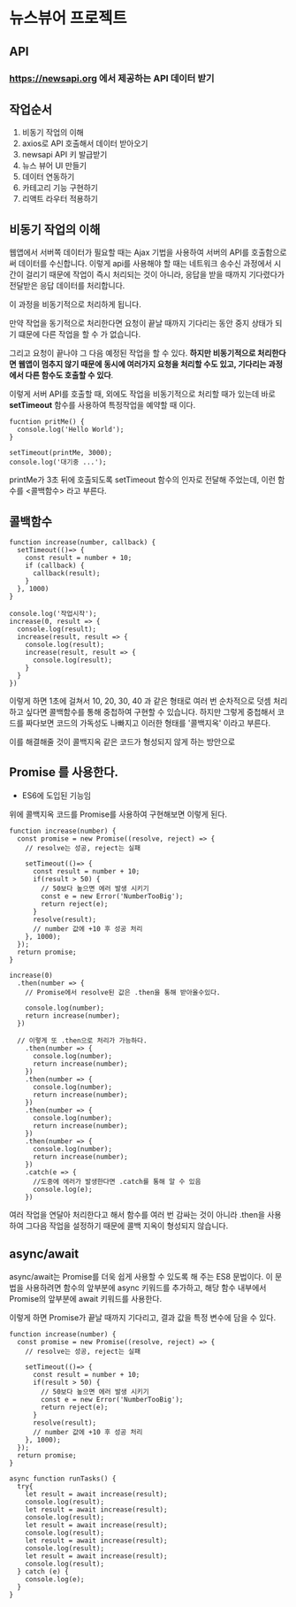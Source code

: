 # 뉴스뷰어 프로젝트

## API

### https://newsapi.org 에서 제공하는 API 데이터 받기

## 작업순서

1. 비동기 작업의 이해
2. axios로 API 호출해서 데이터 받아오기
3. newsapi API 키 발급받기
4. 뉴스 뷰어 UI 만들기
5. 데이터 연동하기
6. 카테고리 기능 구현하기
7. 리액트 라우터 적용하기

## 비동기 작업의 이해

웹앱에서 서버쪽 데이터가 필요할 때는 Ajax 기법을 사용하여 서버의 API를 호출함으로써 데이터를 수신합니다. 이렇게 api를 사용해야 할 때는 네트워크 송수신 과정에서 시간이 걸리기 때문에 작업이 즉시 처리되는 것이 아니라, 응답을 받을 때까지 기다렸다가 전달받은 응답 데이터를 처리합니다.

이 과정을 비동기적으로 처리하게 됩니다.

만약 작업을 동기적으로 처리한다면 요청이 끝날 때까지 기다리는 동안 중지 상태가 되기 떄문에 다른 작업을 할 수 가 없습니다.

그리고 요청이 끝나야 그 다음 예정된 작업을 할 수 있다. <b>하지만 비동기적으로 처리한다면 웹앱이 멈추지 않기 때문에 동시에 여러가지 요청을 처리할 수도 있고, 기다리는 과정에서 다른 함수도 호출할 수 있다</b>.

이렇게 서버 API를 호출할 때, 외에도 작업을 비동기적으로 처리할 때가 있는데 바로 <b> setTimeout</b> 함수를 사용하여 특정작업을 예약할 때 이다.

```
fucntion pritMe() {
  console.log('Hello World');
}

setTimeout(printMe, 3000);
console.log('대기중 ...');
```

printMe가 3초 뒤에 호출되도록 setTimeout 함수의 인자로 전달해 주었는데, 이런 함수를 <콜백함수> 라고 부른다.

## 콜백함수

```
function increase(number, callback) {
  setTimeout(()=> {
    const result = number + 10;
    if (callback) {
      callback(result);
    }
  }, 1000)
}

console.log('작업시작');
increase(0, result => {
  console.log(result);
  increase(result, result => {
    console.log(result);
    increase(result, result => {
      console.log(result);
    }
  }
})
```

이렇게 하면 1초에 걸쳐서 10, 20, 30, 40 과 같은 형태로 여러 번 순차적으로 덧셈 처리하고 싶다면 콜백함수를 통해 중첩하여 구현할 수 있습니다.
하지만 그렇게 중첩해서 코드를 짜다보면 코드의 가독성도 나빠지고 이러한 형태를 '콜백지옥' 이라고 부른다.

이를 해결해줄 것이 콜백지옥 같은 코드가 형성되지 않게 하는 방안으로

## Promise 를 사용한다.

- ES6에 도입된 기능임

위에 콜백지옥 코드를 Promise를 사용하여 구현해보면 이렇게 된다.

```
function increase(number) {
  const promise = new Promise((resolve, reject) => {
    // resolve는 성공, reject는 실패

    setTimeout(()=> {
      const result = number + 10;
      if(result > 50) {
        // 50보다 높으면 에러 발생 시키기
        const e = new Error('NumberTooBig');
        return reject(e);
      }
      resolve(result);
      // number 값에 +10 후 성공 처리
    }, 1000);
  });
  return promise;
}

increase(0)
  .then(number => {
    // Promise에서 resolve된 값은 .then을 통해 받아올수있다.

    console.log(number);
    return increase(number);
  })

  // 이렇게 또 .then으로 처리가 가능하다.
    .then(number => {
      console.log(number);
      return increase(number);
    })
    .then(number => {
      console.log(number);
      return increase(number);
    })
    .then(number => {
      console.log(number);
      return increase(number);
    })
    .then(number => {
      console.log(number);
      return increase(number);
    })
    .catch(e => {
      //도중에 에러가 발생한다면 .catch를 통해 알 수 있음
      console.log(e);
    })
```

여러 작업을 연달아 처리한다고 해서 함수를 여러 번 감싸는 것이 아니라 .then을 사용하여 그다음 작업을 설정하기 때문에 콜백 지옥이 형성되지 않습니다.

## async/await

async/await는 Promise를 더욱 쉽게 사용할 수 있도록 해 주는 ES8 문법이다. 이 문법을 사용하려면 함수의 앞부분에 async 키워드를 추가하고, 해당 함수 내부에서 Promise의 앞부분에 await 키워드를 사용한다.

이렇게 하면 Promise가 끝날 때까지 기다리고, 결과 값을 특정 변수에 담을 수 있다.

```
function increase(number) {
  const promise = new Promise((resolve, reject) => {
    // resolve는 성공, reject는 실패

    setTimeout(()=> {
      const result = number + 10;
      if(result > 50) {
        // 50보다 높으면 에러 발생 시키기
        const e = new Error('NumberTooBig');
        return reject(e);
      }
      resolve(result);
      // number 값에 +10 후 성공 처리
    }, 1000);
  });
  return promise;
}

async function runTasks() {
  try{
    let result = await increase(result);
    console.log(result);
    let result = await increase(result);
    console.log(result);
    let result = await increase(result);
    console.log(result);
    let result = await increase(result);
    console.log(result);
    let result = await increase(result);
    console.log(result);
  } catch (e) {
    console.log(e);
  }
}
```

